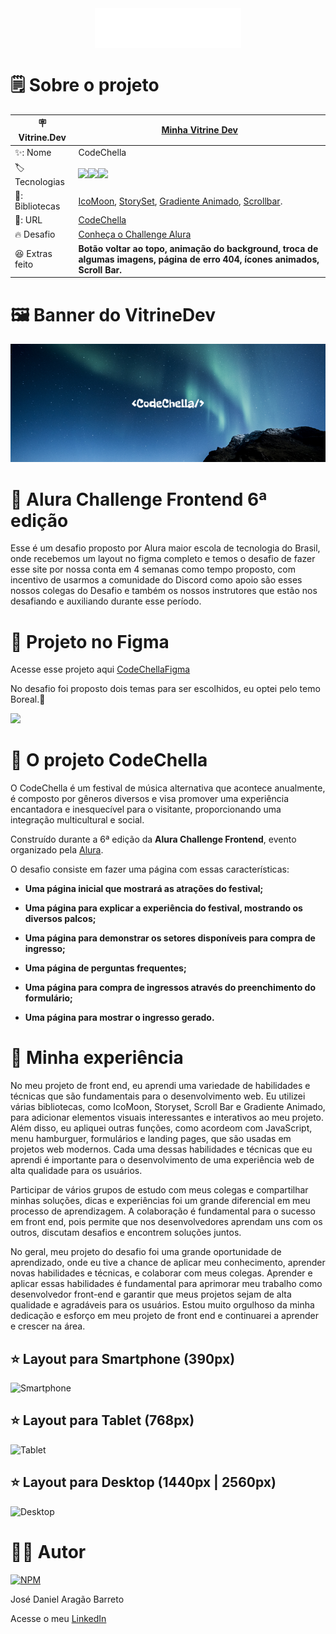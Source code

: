 
<div align="center">
<img align="center" src="https://github.com/DanielBarret0/codeChella/blob/main/img/Logo1%201.png">
</div>

# 🗒️ Sobre o projeto

| 🪧 Vitrine.Dev |  [Minha Vitrine Dev](https://cursos.alura.com.br/vitrinedev/danielbarreto)   |
| -------------  | --- |
| ✨: Nome        | CodeChella
| 🏷️ Tecnologias | <img src="https://img.shields.io/badge/HTML5-E34F26?style=for-the-badge&logo=html5&logoColor=white"><img src="https://img.shields.io/badge/CSS3-1572B6?style=for-the-badge&logo=css3&logoColor=white"><img src="https://img.shields.io/badge/JavaScript-F7DF1E?style=for-the-badge&logo=javascript&logoColor=black">
  | 🎇: Bibliotecas |  [IcoMoon](https://icomoon.io/), [StorySet](https://storyset.com/), [Gradiente Animado](https://www.gradient-animator.com/), [Scrollbar](https://www.cssportal.com/css-scrollbar-generator/).
| 🚀: URL         | [CodeChella](https://codechella-challenge-6.bohr.io/)
| 🔥 Desafio     | [Conheça o Challenge Alura](https://www.alura.com.br/challenges/front-end-6?host=https://cursos.alura.com.br)
| :laughing: Extras feito     | **Botão voltar ao topo, animação do background, troca de algumas imagens, página de erro 404, ícones animados, Scroll Bar.**
<!-- Inserir imagem com a #vitrinedev ao final do link -->

# 🖼️ Banner do VitrineDev
<div align="center">

<img src="https://github.com/DanielBarret0/codeChella/blob/main/gif-banner/banner.png#vitrinedev">
</div>

# 💪 Alura Challenge Frontend 6ª edição

Esse é um desafio proposto por Alura maior escola de tecnologia do Brasil, onde recebemos um layout no figma completo e temos o desafio de fazer esse site por nossa conta em 4 semanas como tempo proposto, com incentivo de usarmos a comunidade do Discord como apoio são esses nossos colegas do Desafio e também os nossos instrutores que estão nos desafiando e auxiliando durante esse período.

# 🎨 Projeto no Figma
Acesse esse projeto aqui [CodeChellaFigma](https://www.figma.com/file/qPOKG4SBvOEV6oDk9YtI66/CodeChella-%7C-Challenge-I---Front-end-2023-(Copy)?t=H1MuZbeodBFfxbGM-6)

No desafio foi proposto dois temas para ser escolhidos, eu optei pelo temo Boreal.🌠

<img src="https://github.com/DanielBarret0/codeChella/blob/main/gif-banner/figma-layout-1.gif">

# 📑 O projeto CodeChella

O CodeChella é um festival de música alternativa que acontece anualmente, é composto por gêneros diversos e visa promover uma experiência encantadora e inesquecível para o visitante, proporcionando uma integração multicultural e social.

Construído durante a 6ª edição da **Alura Challenge Frontend**, evento organizado pela [Alura](https://www.alura.com.br/).

O desafio consiste em fazer uma página com essas características:

- **Uma página inicial que mostrará as atrações do festival;**

- **Uma página para explicar a experiência do festival, mostrando os diversos palcos;**

- **Uma página para demonstrar os setores disponíveis para compra de ingresso;**

- **Uma página de perguntas frequentes;**

- **Uma página para compra de ingressos através do preenchimento do formulário;**

- **Uma página para mostrar o ingresso gerado.**

# 🤯 Minha experiência

No meu projeto de front end, eu aprendi uma variedade de habilidades e técnicas que são fundamentais para o desenvolvimento web. Eu utilizei várias bibliotecas, como IcoMoon, Storyset, Scroll Bar e Gradiente Animado, para adicionar elementos visuais interessantes e interativos ao meu projeto.
Além disso, eu apliquei outras funções, como acordeom com JavaScript, menu hamburguer, formulários e landing pages, que são usadas em projetos web modernos. Cada uma dessas habilidades e técnicas que eu aprendi é importante para o desenvolvimento de uma experiência web de alta qualidade para os usuários.

Participar de vários grupos de estudo com meus colegas e compartilhar minhas soluções, dicas e experiências foi um grande diferencial em meu processo de aprendizagem. A colaboração é fundamental para o sucesso em front end, pois permite que nos desenvolvedores aprendam uns com os outros, discutam desafios e encontrem soluções juntos.

No geral, meu projeto do desafio foi uma grande oportunidade de aprendizado, onde eu tive a chance de aplicar meu conhecimento, aprender novas habilidades e técnicas, e colaborar com meus colegas. Aprender e aplicar essas habilidades é fundamental para aprimorar meu trabalho como desenvolvedor front-end e garantir que meus projetos sejam de alta qualidade e agradáveis para os usuários. Estou muito orgulhoso da minha dedicação e esforço em meu projeto de front end e continuarei a aprender e crescer na área.

## ⭐ Layout para Smartphone (390px)
![Smartphone](https://github.com/DanielBarret0/codeChella/blob/main/gif-banner/codechella-mobile.gif)

## ⭐ Layout para Tablet (768px)
![Tablet](https://github.com/DanielBarret0/codeChella/blob/main/gif-banner/codechella-tablet%20.gif)

## ⭐ Layout para Desktop (1440px | 2560px)
![Desktop](https://github.com/DanielBarret0/codeChella/blob/main/gif-banner/codechella-desktop.gif)

# 🙋‍♂️ Autor

[![NPM](https://img.shields.io/npm/l/react)](https://github.com/DanielBarret0/codeChella/blob/main/LICENSE.md)

José Daniel Aragão Barreto

Acesse o meu [LinkedIn](https://www.linkedin.com/in/daniel-barreto-1b763216a/)
